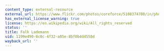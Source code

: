 ```yaml
---
content_type: external-resource
external_url: https://www.flickr.com/photos/coreforce/5188374780/in/photolist-8UtM4A-8esRa3-rM1Sn8-8NqFdM-dYCe8W-J9bkyw-P3GqAA-HLDGL3-J3kSvA-PxZSJf-PxZS1G-PxZSmS-J9bquU-J3kSKy-J9brmU-J3kTKQ-J9bqFq-J5EnXx-J3kTVE-J5EkCn-J5Eodn-J5EnLv-J3kUEA-J5Entg-J3kUYm-J9bram-J
has_external_license_warning: true
license: https://en.wikipedia.org/wiki/All_rights_reserved
status: ''
title: Falk Lademann
uid: 1199e490-0c0c-4f32-a05e-8bf0b4dd558d
wayback_url: ''
---
```

